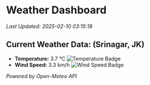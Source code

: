 
# Weather Dashboard

_Last Updated: 2025-02-10 03:15:18_

## Current Weather Data: (Srinagar, JK)
- **Temperature:** 3.7 °C ![Temperature Badge](https://img.shields.io/badge/Temperature-Low%20Temp-blue)
- **Wind Speed:** 3.3 km/h ![Wind Speed Badge](https://img.shields.io/badge/Wind%20Speed-Light%20Wind-blue)

*Powered by Open-Meteo API*
